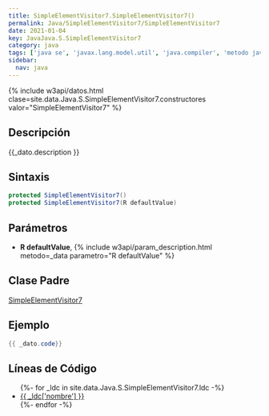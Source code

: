 ```yaml
---
title: SimpleElementVisitor7.SimpleElementVisitor7()
permalink: Java/SimpleElementVisitor7/SimpleElementVisitor7
date: 2021-01-04
key: JavaJava.S.SimpleElementVisitor7
category: java
tags: ['java se', 'javax.lang.model.util', 'java.compiler', 'metodo java', 'Java 1.7']
sidebar: 
  nav: java
---
```


{% include w3api/datos.html clase=site.data.Java.S.SimpleElementVisitor7.constructores valor="SimpleElementVisitor7" %}

## Descripción
{{_dato.description }}

## Sintaxis
~~~java
protected SimpleElementVisitor7()
protected SimpleElementVisitor7(R defaultValue)
~~~

## Parámetros
* **R defaultValue**,  {% include w3api/param_description.html metodo=_data parametro="R defaultValue" %}

## Clase Padre
[SimpleElementVisitor7](/Java/SimpleElementVisitor7/)

## Ejemplo
~~~java
{{ _dato.code}}
~~~

## Líneas de Código
<ul>
{%- for _ldc in site.data.Java.S.SimpleElementVisitor7.ldc -%}
   <li>
       <a href="{{_ldc['url'] }}">{{ _ldc['nombre'] }}</a>
   </li>
{%- endfor -%}
</ul>
